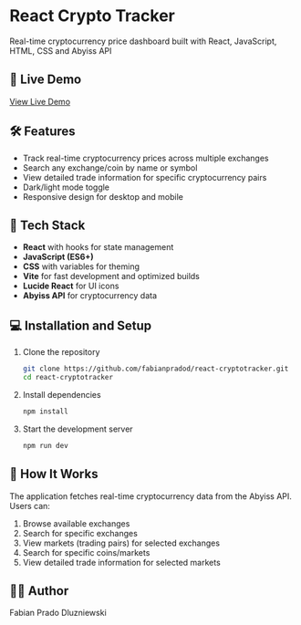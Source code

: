 # React Crypto Tracker

Real-time cryptocurrency price dashboard built with React, JavaScript, HTML, CSS and Abyiss API

## 🚀 Live Demo

[View Live Demo](https://react-cryptotracker.netlify.app)

## 🛠️ Features

- Track real-time cryptocurrency prices across multiple exchanges
- Search any exchange/coin by name or symbol
- View detailed trade information for specific cryptocurrency pairs
- Dark/light mode toggle
- Responsive design for desktop and mobile



## 🧰 Tech Stack

- **React** with hooks for state management
- **JavaScript (ES6+)**
- **CSS** with variables for theming
- **Vite** for fast development and optimized builds
- **Lucide React** for UI icons
- **Abyiss API** for cryptocurrency data

## 💻 Installation and Setup

1. Clone the repository
   ```bash
   git clone https://github.com/fabianpradod/react-cryptotracker.git
   cd react-cryptotracker
   ```

2. Install dependencies
   ```bash
   npm install
   ```

3. Start the development server
   ```bash
   npm run dev
   ```


## 🔄 How It Works

The application fetches real-time cryptocurrency data from the Abyiss API. Users can:

1. Browse available exchanges
2. Search for specific exchanges
3. View markets (trading pairs) for selected exchanges
4. Search for specific coins/markets
5. View detailed trade information for selected markets


## 👨‍💻 Author

Fabian Prado Dluzniewski
